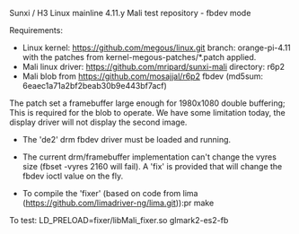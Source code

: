 Sunxi / H3 Linux mainline 4.11.y Mali test repository - fbdev mode


Requirements:
* Linux kernel: https://github.com/megous/linux.git branch: orange-pi-4.11 with the patches from kernel-megous-patches/*.patch applied.
* Mali linux driver: https://github.com/mripard/sunxi-mali directory: r6p2
* Mali blob from https://github.com/mosajjal/r6p2 fbdev (md5sum: 6eaec1a71a2bf2beab30b9e443bf7acf)

The patch set a framebuffer large enough for 1980x1080 double buffering; This is required for the blob to operate. We have some limitation today, the display driver will not display the second image.
* The 'de2' drm fbdev driver must be loaded and running.
* The current drm/framebuffer implementation can't change the vyres size (fbset -vyres 2160 will fail). A 'fix' is provided that will change the fbdev ioctl value on the fly.

* To compile the 'fixer' (based on code from lima (https://github.com/limadriver-ng/lima.git)):pr
make  

To test:
LD_PRELOAD=fixer/libMali_fixer.so glmark2-es2-fb
